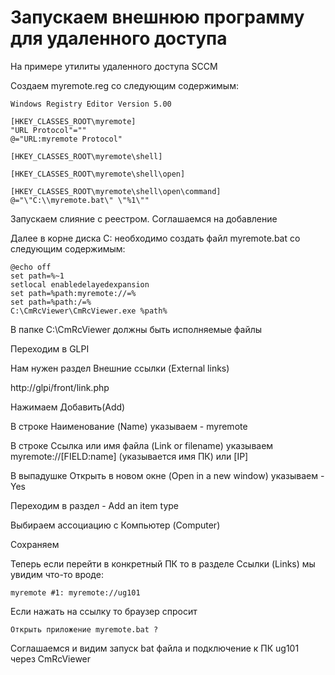 # Запускаем внешнюю программу для удаленного доступа
На примере утилиты удаленного доступа SCCM

Создаем myremote.reg со следующим содержимым:

```
Windows Registry Editor Version 5.00

[HKEY_CLASSES_ROOT\myremote]
"URL Protocol"=""
@="URL:myremote Protocol"

[HKEY_CLASSES_ROOT\myremote\shell]

[HKEY_CLASSES_ROOT\myremote\shell\open]

[HKEY_CLASSES_ROOT\myremote\shell\open\command]
@="\"C:\\myremote.bat\" \"%1\""
```
Запускаем слияние с реестром. Соглашаемся на добавление

Далее в корне диска C: необходимо создать файл myremote.bat со следующим содержимым:

```
@echo off
set path=%~1
setlocal enabledelayedexpansion
set path=%path:myremote://=%
set path=%path:/=%
C:\CmRcViewer\CmRcViewer.exe %path%
```
В папке C:\CmRcViewer должны быть исполняемые файлы

Переходим в GLPI

Нам нужен раздел Внешние ссылки (External links)

http://glpi/front/link.php

Нажимаем Добавить(Add)

В строке Наименование (Name) указываем - myremote

В строке Ссылка или имя файла (Link or filename) указываем myremote://[FIELD:name] (указывается имя ПК) или [IP]

В выпадушке Открыть в новом окне (Open in a new window) указываем - Yes

Переходим в раздел - Add an item type

Выбираем ассоциацию с Компьютер (Computer)

Сохраняем

Теперь если перейти в конкретный ПК то в разделе Ссылки (Links) мы увидим что-то вроде:
```
myremote #1: myremote://ug101
```
Если нажать на ссылку то браузер спросит
```
Открыть приложение myremote.bat ?
```
Соглашаемся и видим запуск bat файла и подключение к ПК ug101 через CmRcViewer
